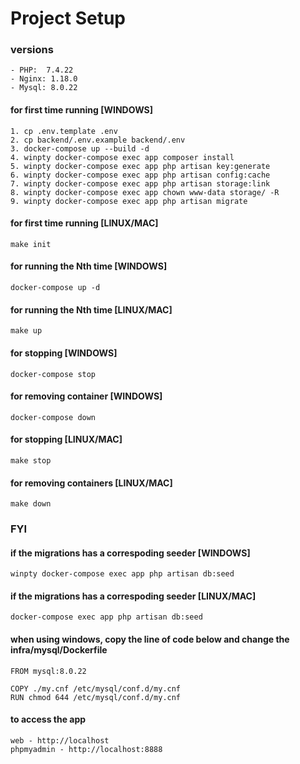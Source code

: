 # Project Setup
### versions
```
- PHP:  7.4.22 
- Nginx: 1.18.0
- Mysql: 8.0.22
```

#### for first time running [WINDOWS]
```
1. cp .env.template .env
2. cp backend/.env.example backend/.env
3. docker-compose up --build -d
4. winpty docker-compose exec app composer install
5. winpty docker-compose exec app php artisan key:generate
6. winpty docker-compose exec app php artisan config:cache
7. winpty docker-compose exec app php artisan storage:link
8. winpty docker-compose exec app chown www-data storage/ -R
9. winpty docker-compose exec app php artisan migrate
```

#### for first time running [LINUX/MAC]
```
make init
```

#### for running the Nth time [WINDOWS]
```
docker-compose up -d
```

#### for running the Nth time [LINUX/MAC]
```
make up
```

#### for stopping [WINDOWS]
```
docker-compose stop
```
#### for removing container [WINDOWS]
```
docker-compose down
```

#### for stopping [LINUX/MAC]
```
make stop
```

#### for removing containers [LINUX/MAC]
```
make down
```

### FYI
#### if the migrations has a correspoding seeder [WINDOWS]
```
winpty docker-compose exec app php artisan db:seed
```
#### if the migrations has a correspoding seeder [LINUX/MAC]
```
docker-compose exec app php artisan db:seed
```

#### when using windows, copy the line of code below and change the infra/mysql/Dockerfile
```
FROM mysql:8.0.22

COPY ./my.cnf /etc/mysql/conf.d/my.cnf
RUN chmod 644 /etc/mysql/conf.d/my.cnf
```

#### to access the app
```
web - http://localhost
phpmyadmin - http://localhost:8888
```